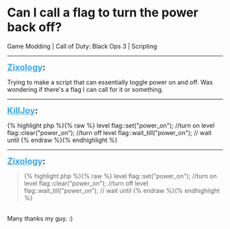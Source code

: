 # Can I call a flag to turn the power back off?
Game Modding | Call of Duty: Black Ops 3 | Scripting

---
<strong style="font-size: 1.4em;"><span style="text-decoration: underline;text-decoration-color: #34a7f9;"><span style="color:#34a7f9;">Zixology</span></span>:</strong>

<p>Trying to make a script that can essentially toggle power on and off. Was wondering if there&#39;s a flag I can call for it or something.</p>

---
<strong style="font-size: 1.4em;"><span style="text-decoration: underline;text-decoration-color: #34a7f9;"><span style="color:#34a7f9;">KillJoy</span></span>:</strong>

<p>{% highlight php %}{% raw %}
level flag::set("power_on"); //turn on
level flag::clear("power_on"); //turn off
level flag::wait_till("power_on"); // wait until
{% endraw %}{% endhighlight %}
</p>

---
<strong style="font-size: 1.4em;"><span style="text-decoration: underline;text-decoration-color: #34a7f9;"><span style="color:#34a7f9;">Zixology</span></span>:</strong>

<p><blockquote>{% highlight php %}{% raw %}
level flag::set("power_on"); //turn on
level flag::clear("power_on"); //turn off
level flag::wait_till("power_on"); // wait until
{% endraw %}{% endhighlight %}
</blockquote><br />Many thanks my guy. :)</p>
